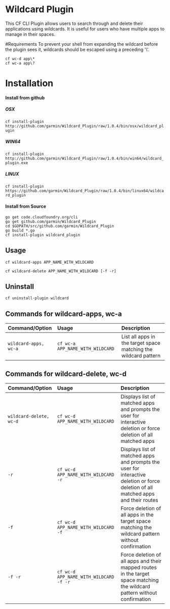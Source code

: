 # Wildcard Plugin
This CF CLI Plugin allows users to search through and delete their applications using wildcards. It is useful for users who have multiple apps to manage in their spaces.

#Requirements
To prevent your shell from expanding the wildcard before the plugin sees it, wildcards should be escaped using a preceding '\\'.
```
cf wc-d app\*
cf wc-a app\?
```
# Installation

#### Install from github
##### OSX
`cf install-plugin http://github.com/garmin/Wildcard_Plugin/raw/1.0.4/bin/osx/wildcard_plugin`
##### WIN64
`cf install-plugin http://github.com/garmin/Wildcard_Plugin/raw/1.0.4/bin/win64/wildcard_plugin.exe`
##### LINUX
`cf install-plugin https://github.com/garmin/Wildcard_Plugin/raw/1.0.4/bin/linux64/wildcard_plugin`

#### Install from Source
```
go get code.cloudfoundry.org/cli
go get github.com/garmin/Wildcard_Plugin
cd $GOPATH/src/github.com/garmin/Wildcard_Plugin
go build *.go
cf install-plugin wildcard_plugin
```

## Usage

```
cf wildcard-apps APP_NAME_WITH_WILDCARD
```
```
cf wildcard-delete APP_NAME_WITH_WILDCARD [-f -r]
```

## Uninstall

```
cf uninstall-plugin wildcard
```
## Commands for wildcard-apps, wc-a

| Command/Option | Usage | Description|
| :--------------- |:---------------| :------------|
|`wildcard-apps, wc-a`| `cf wc-a APP_NAME_WITH_WILDCARD` |List all apps in the target space matching the wildcard pattern|

## Commands for wildcard-delete, wc-d

| Command/Option | Usage | Description|
| :--------------- |:---------------| :------------|
|`wildcard-delete, wc-d`| `cf wc-d APP_NAME_WITH_WILDCARD` |Displays list of matched apps and prompts the user for interactive deletion or force deletion of all matched apps|
|`-r`|`cf wc-d APP_NAME_WITH_WILDCARD -r`|Displays list of matched apps and prompts the user for interactive deletion or force deletion of all matched apps and their routes|
|`-f`|`cf wc-d APP_NAME_WITH_WILDCARD -f`|Force deletion of all apps in the target space matching the wildcard pattern without confirmation|
|`-f -r`|`cf wc-d APP_NAME_WITH_WILDCARD -f -r`|Force deletion of all apps and their mapped routes in the target space matching the wildcard pattern without confirmation|

